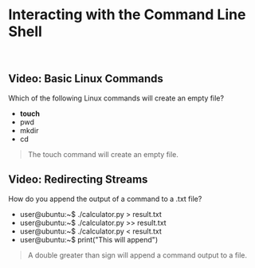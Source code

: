 # Interacting with the Command Line Shell

<br>

## Video: Basic Linux Commands

Which of the following Linux commands will create an empty file?

* **touch**
* pwd
* mkdir
* cd

> The touch command will create an empty file.

## Video: Redirecting Streams

How do you append the output of a command to a .txt file?

* user@ubuntu:~$ ./calculator.py > result.txt
* user@ubuntu:~$ ./calculator.py >> result.txt
* user@ubuntu:~$ ./calculator.py < result.txt
* user@ubuntu:~$ print("This will append")

> A double greater than sign will append a command output to a file.